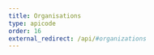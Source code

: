 ```yaml
---
title: Organisations
type: apicode
order: 16
external_redirect: /api/#organizations
---
```














